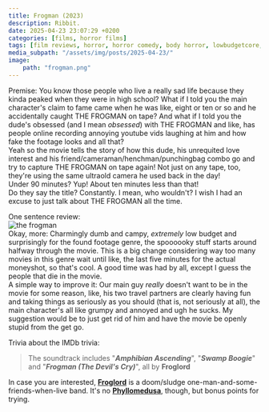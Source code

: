 ```yaml
---
title: Frogman (2023)
description: Ribbit.
date: 2025-04-23 23:07:29 +0200
categories: [films, horror films]
tags: [film reviews, horror, horror comedy, body horror, lowbudgetcore, featuring a dog, folk horror, middleofnowherecore, found footage, influencers!, pretty metal, vhs nostalgia, wrong place wrong face, why would you touch that, they say the title]
media_subpath: "/assets/img/posts/2025-04-23/"
image:
    path: "frogman.png"
---
```

<span class="reviewsection">Premise:</span> You know those people who live a really sad life because they kinda peaked when they were in high school? What if I told you the main character's claim to fame came when he was like, eight or ten or so and he accidentally caught THE FROGMAN on tape? And what if I told you the dude's obsessed (and I mean *obsessed*) with THE FROGMAN and like, has people online recording annoying youtube vids laughing at him and how fake the footage looks and all that?<br/>Yeah so the movie tells the story of how this dude, his unrequited love interest and his friend/cameraman/henchman/punchingbag combo go and try to capture THE FROGMAN on tape again! Not just on any tape, too, they're using the same ultraold camera he used back in the day!<br/>
<span class="reviewsection">Under 90 minutes?</span> Yup! About ten minutes less than that!<br/>
<span class="reviewsection">Do they say the title?</span> Constantly. I mean, who wouldn't? I wish I had an excuse to just talk about THE FROGMAN all the time.

<span class="reviewsection">One sentence review:</span><br/>
![the frogman](frogman.gif)<br/>
<span class="reviewsection">Okay, more:</span> Charmingly dumb and campy, *extremely* low budget and surprisingly for the found footage genre, the spoooooky stuff starts around halfway through the movie. This is a big change considering way too many movies in this genre wait until like, the last five minutes for the actual moneyshot, so that's cool. A good time was had by all, except I guess the people that die in the movie.<br/>
<span class="reviewsection">A simple way to improve it:</span> Our main guy *really* doesn't want to be in the movie for some reason, like, his two travel partners are clearly having fun and taking things as seriously as you should (that is, not seriously at all), the main character's all like grumpy and annoyed and ugh he sucks. My suggestion would be to just get rid of him and have the movie be openly stupid from the get go.

<span class="reviewsection">Trivia about the IMDb trivia:</span>
> The soundtrack includes "***Amphibian Ascending***", "***Swamp Boogie***" and "***Frogman (The Devil's Cry)***", all by **Froglord**

In case you are interested, [**Froglord**](https://www.metal-archives.com/bands/Froglord/3540467964) is a doom/sludge one-man-and-some-friends-when-live band. It's no [**Phyllomedusa**](https://www.metal-archives.com/bands/Phyllomedusa/3540529653), though, but bonus points for trying.
